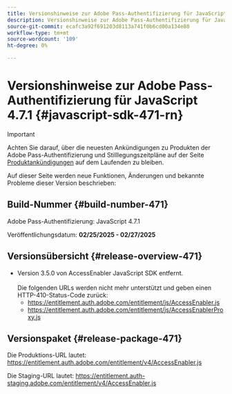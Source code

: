 ```yaml
---
title: Versionshinweise zur Adobe Pass-Authentifizierung für JavaScript 4.7.1
description: Versionshinweise zur Adobe Pass-Authentifizierung für JavaScript 4.7.1
source-git-commit: ecafc3a92f691203d8113a741f0b6cd00a134e80
workflow-type: tm+mt
source-wordcount: '109'
ht-degree: 0%

---
```


# Versionshinweise zur Adobe Pass-Authentifizierung für JavaScript 4.7.1 {#javascript-sdk-471-rn}

>[!IMPORTANT]
>
> Achten Sie darauf, über die neuesten Ankündigungen zu Produkten der Adobe Pass-Authentifizierung und Stilllegungszeitpläne auf der Seite [Produktankündigungen](/help/authentication/product-announcements.md) auf dem Laufenden zu bleiben.

Auf dieser Seite werden neue Funktionen, Änderungen und bekannte Probleme dieser Version beschrieben:

## Build-Nummer {#build-number-471}

Adobe Pass-Authentifizierung: JavaScript 4.7.1

Veröffentlichungsdatum: **02/25/2025 - 02/27/2025**

## Versionsübersicht {#release-overview-471}

* Version 3.5.0 von AccessEnabler JavaScript SDK entfernt.
  <br/><br/>
Die folgenden URLs werden nicht mehr unterstützt und geben einen HTTP-410-Status-Code zurück:
   * https://entitlement.auth.adobe.com/entitlement/js/AccessEnabler.js
   * https://entitlement.auth.adobe.com/entitlement/js/AccessEnablerProxy.js

## Versionspaket {#release-package-471}

Die Produktions-URL lautet: https://entitlement.auth.adobe.com/entitlement/v4/AccessEnabler.js

Die Staging-URL lautet: https://entitlement.auth-staging.adobe.com/entitlement/v4/AccessEnabler.js
